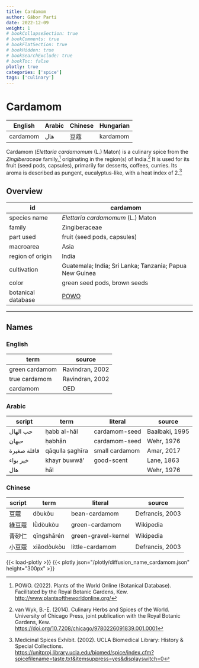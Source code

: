 ```yaml
---
title: Cardamom
author: Gábor Parti
date: 2022-12-09
weight: 1
# bookCollapseSection: true
# bookComments: true
# bookFlatSection: true
# bookHidden: true
# bookSearchExclude: true
# bookToc: false
plotly: true
categories: ['spice']
tags: ['culinary']
---
```


# Cardamom

| English|Arabic|Chinese|Hungarian|
|--------|------|-------|---------|
|cardamom|  هال |   豆蔻  | kardamom|

Cardamom (*Elettaria cardamomum* (L.) Maton) is a culinary spice from the *Zingiberaceae* family,[^powo] originating in the region(s) of India.[^van_wyk_culinary_2014] It is used for its fruit (seed pods, capsules), primarily for desserts, coffees, curries. Its aroma is described as pungent, eucalyptus-like, with a heat index of 2.[^ucla_medicinal_2002]

## Overview

|        id        |                        cardamom                       |
|------------------|-------------------------------------------------------|
|   species name   |           *Elettaria cardamomum* (L.) Maton           |
|      family      |                     Zingiberaceae                     |
|     part used    |              fruit (seed pods, capsules)              |
|     macroarea    |                          Asia                         |
| region of origin |                         India                         |
|    cultivation   |Guatemala; India; Sri Lanka; Tanzania; Papua New Guinea|
|       color      |              green seed pods, brown seeds             |
|botanical database|  [POWO](https://powo.science.kew.org/taxon/796556-1)  |

***

## Names

### English

|     term     |     source    |
|--------------|---------------|
|green cardamom|Ravindran, 2002|
| true cardamom|Ravindran, 2002|
|   cardamom   |      OED      |

### Arabic

|   script  |      term     |    literal   |    source    |
|-----------|---------------|--------------|--------------|
|  حب الهال |  ḥabb al-hāl  | cardamom-seed|Baalbaki, 1995|
|   حبهان   |     ḥabhān    | cardamom-seed|  Wehr, 1976  |
|قاقلة صغيرة|qāqulla ṣaghīra|small cardamom|  Amar, 2017  |
|  خير بواء |  khayr buwwā' |  good-scent  |  Lane, 1863  |
|    هال    |      hāl      |              |  Wehr, 1976  |

### Chinese

|script|    term   |      literal      |     source    |
|------|-----------|-------------------|---------------|
|  豆蔻  |   dòukòu  |   bean-cardamom   |Defrancis, 2003|
|  綠豆蔻 |  lǜdòukòu |   green-cardamom  |   Wikipedia   |
|  青砂仁 |qīngshā​rén|green-gravel-kernel|   Wikipedia   |
|  小豆蔻 | xiǎodòukòu|  little-cardamom  |Defrancis, 2003|

{{< load-plotly >}}
{{< plotly json="/plotly/diffusion_name_cardamom.json" height="300px" >}}

[^powo]: POWO. (2022). Plants of the World Online (Botanical Database). Facilitated by the Royal Botanic Gardens, Kew. http://www.plantsoftheworldonline.org/
[^van_wyk_culinary_2014]: van Wyk, B.-E. (2014). Culinary Herbs and Spices of the World. University of Chicago Press, joint publication with the Royal Botanic Gardens, Kew. https://doi.org/10.7208/chicago/9780226091839.001.0001
[^ucla_medicinal_2002]: Medicinal Spices Exhibit. (2002). UCLA Biomedical Library: History & Special Collections. https://unitproj.library.ucla.edu/biomed/spice/index.cfm?spicefilename=taste.txt&itemsuppress=yes&displayswitch=0

